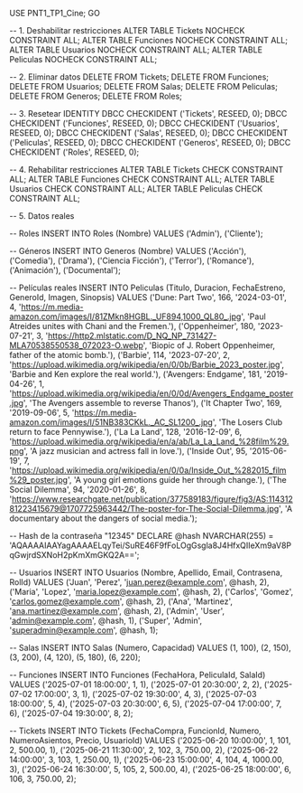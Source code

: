 USE PNT1_TP1_Cine;
GO

-- 1. Deshabilitar restricciones
ALTER TABLE Tickets NOCHECK CONSTRAINT ALL;
ALTER TABLE Funciones NOCHECK CONSTRAINT ALL;
ALTER TABLE Usuarios NOCHECK CONSTRAINT ALL;
ALTER TABLE Peliculas NOCHECK CONSTRAINT ALL;

-- 2. Eliminar datos
DELETE FROM Tickets;
DELETE FROM Funciones;
DELETE FROM Usuarios;
DELETE FROM Salas;
DELETE FROM Peliculas;
DELETE FROM Generos;
DELETE FROM Roles;

-- 3. Resetear IDENTITY
DBCC CHECKIDENT ('Tickets', RESEED, 0);
DBCC CHECKIDENT ('Funciones', RESEED, 0);
DBCC CHECKIDENT ('Usuarios', RESEED, 0);
DBCC CHECKIDENT ('Salas', RESEED, 0);
DBCC CHECKIDENT ('Peliculas', RESEED, 0);
DBCC CHECKIDENT ('Generos', RESEED, 0);
DBCC CHECKIDENT ('Roles', RESEED, 0);

-- 4. Rehabilitar restricciones
ALTER TABLE Tickets CHECK CONSTRAINT ALL;
ALTER TABLE Funciones CHECK CONSTRAINT ALL;
ALTER TABLE Usuarios CHECK CONSTRAINT ALL;
ALTER TABLE Peliculas CHECK CONSTRAINT ALL;

-- 5. Datos reales

-- Roles
INSERT INTO Roles (Nombre) VALUES ('Admin'), ('Cliente');

-- Géneros
INSERT INTO Generos (Nombre) VALUES 
('Acción'), ('Comedia'), ('Drama'), ('Ciencia Ficción'), ('Terror'), 
('Romance'), ('Animación'), ('Documental');

-- Películas reales
INSERT INTO Peliculas (Titulo, Duracion, FechaEstreno, GeneroId, Imagen, Sinopsis) VALUES
('Dune: Part Two', 166, '2024-03-01', 4, 'https://m.media-amazon.com/images/I/81ZMkn8HGBL._UF894,1000_QL80_.jpg', 'Paul Atreides unites with Chani and the Fremen.'),
('Oppenheimer', 180, '2023-07-21', 3, 'https://http2.mlstatic.com/D_NQ_NP_731427-MLA70538550538_072023-O.webp', 'Biopic of J. Robert Oppenheimer, father of the atomic bomb.'),
('Barbie', 114, '2023-07-20', 2, 'https://upload.wikimedia.org/wikipedia/en/0/0b/Barbie_2023_poster.jpg', 'Barbie and Ken explore the real world.'),
('Avengers: Endgame', 181, '2019-04-26', 1, 'https://upload.wikimedia.org/wikipedia/en/0/0d/Avengers_Endgame_poster.jpg', 'The Avengers assemble to reverse Thanos'),
('It Chapter Two', 169, '2019-09-06', 5, 'https://m.media-amazon.com/images/I/51NB383CKkL._AC_SL1200_.jpg', 'The Losers Club return to face Pennywise.'),
('La La Land', 128, '2016-12-09', 6, 'https://upload.wikimedia.org/wikipedia/en/a/ab/La_La_Land_%28film%29.png', 'A jazz musician and actress fall in love.'),
('Inside Out', 95, '2015-06-19', 7, 'https://upload.wikimedia.org/wikipedia/en/0/0a/Inside_Out_%282015_film%29_poster.jpg', 'A young girl emotions guide her through change.'),
('The Social Dilemma', 94, '2020-01-26', 8, 'https://www.researchgate.net/publication/377589183/figure/fig3/AS:11431281223415679@1707725963442/The-poster-for-The-Social-Dilemma.jpg', 'A documentary about the dangers of social media.');

-- Hash de la contraseña "12345"
DECLARE @hash NVARCHAR(255) = 'AQAAAAIAAYagAAAAELqyTei/SuRE46F9fFoLOgGsgla8J4HfxQIIeXm9aV8PqGwjrdSXNoH2pKmXmGKQ2A==';

-- Usuarios
INSERT INTO Usuarios (Nombre, Apellido, Email, Contrasena, RolId) VALUES
('Juan', 'Perez', 'juan.perez@example.com', @hash, 2),
('Maria', 'Lopez', 'maria.lopez@example.com', @hash, 2),
('Carlos', 'Gomez', 'carlos.gomez@example.com', @hash, 2),
('Ana', 'Martinez', 'ana.martinez@example.com', @hash, 2),
('Admin', 'User', 'admin@example.com', @hash, 1),
('Super', 'Admin', 'superadmin@example.com', @hash, 1);

-- Salas
INSERT INTO Salas (Numero, Capacidad) VALUES 
(1, 100), (2, 150), (3, 200), (4, 120), (5, 180), (6, 220);

-- Funciones
INSERT INTO Funciones (FechaHora, PeliculaId, SalaId) VALUES
('2025-07-01 18:00:00', 1, 1),
('2025-07-01 20:30:00', 2, 2),
('2025-07-02 17:00:00', 3, 1),
('2025-07-02 19:30:00', 4, 3),
('2025-07-03 18:00:00', 5, 4),
('2025-07-03 20:30:00', 6, 5),
('2025-07-04 17:00:00', 7, 6),
('2025-07-04 19:30:00', 8, 2);

-- Tickets
INSERT INTO Tickets (FechaCompra, FuncionId, Numero, NumeroAsientos, Precio, UsuarioId) VALUES
('2025-06-20 10:00:00', 1, 101, 2, 500.00, 1),
('2025-06-21 11:30:00', 2, 102, 3, 750.00, 2),
('2025-06-22 14:00:00', 3, 103, 1, 250.00, 1),
('2025-06-23 15:00:00', 4, 104, 4, 1000.00, 3),
('2025-06-24 16:30:00', 5, 105, 2, 500.00, 4),
('2025-06-25 18:00:00', 6, 106, 3, 750.00, 2);
